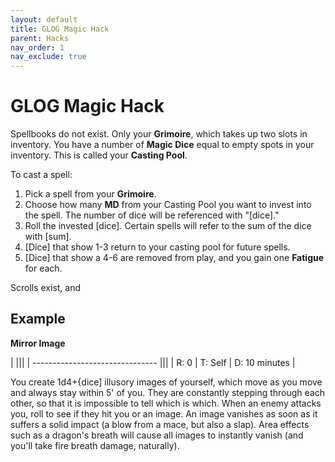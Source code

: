 ```yaml
---
layout: default
title: GLOG Magic Hack
parent: Hacks
nav_order: 1
nav_exclude: true
---
```



# GLOG Magic Hack

Spellbooks do not exist. Only your **Grimoire**, which takes up two slots in inventory.
You have a number of **Magic Dice** equal to empty spots in your inventory. This is called your **Casting Pool**.

To cast a spell:
1. Pick a spell from your **Grimoire**.
2. Choose how many **MD** from your Casting Pool you want to invest into the spell. The number of dice will be referenced with "[dice]."
3. Roll the invested [dice]. Certain spells will refer to the sum of the dice with [sum].
4. [Dice] that show 1-3 return to your casting pool for future spells.
5. [Dice] that show a 4-6 are removed from play, and you gain one **Fatigue** for each.

Scrolls exist, and

## Example
**Mirror Image**  

|                                 |||
| ------------------------------- |||
| R: 0 | T: Self | D: 10 minutes |

You create 1d4+{dice] illusory images of yourself, which move as you move and always stay within 5' of you. They are constantly stepping through each other, so that it is impossible to tell which is which. When an enemy attacks you, roll to see if they hit you or an image. An image vanishes as soon as it
suffers a solid impact (a blow from a mace, but also a slap). Area effects such as a dragon's breath will cause all images to instantly vanish (and you'll take fire breath damage, naturally).
